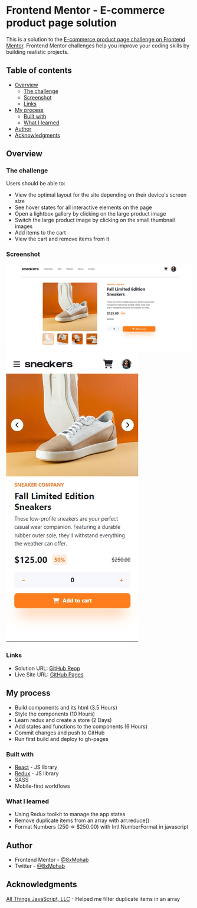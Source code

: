 # Frontend Mentor - E-commerce product page solution

This is a solution to the [E-commerce product page challenge on Frontend Mentor](https://www.frontendmentor.io/challenges/ecommerce-product-page-UPsZ9MJp6). Frontend Mentor challenges help you improve your coding skills by building realistic projects.

## Table of contents

- [Overview](#overview)
  - [The challenge](#the-challenge)
  - [Screenshot](#screenshot)
  - [Links](#links)
- [My process](#my-process)
  - [Built with](#built-with)
  - [What I learned](#what-i-learned)
- [Author](#author)
- [Acknowledgments](#acknowledgments)

## Overview

### The challenge

Users should be able to:

- View the optimal layout for the site depending on their device's screen size
- See hover states for all interactive elements on the page
- Open a lightbox gallery by clicking on the large product image
- Switch the large product image by clicking on the small thumbnail images
- Add items to the cart
- View the cart and remove items from it

### Screenshot

![Desktop view](./src/Assets/desktop-view.jpg)
![Mobile view](./src/Assets/mobile-view.jpg)

### Links

- Solution URL: [GitHub Reop](https://github.com/8xMohab/ecommerce-product-page)
- Live Site URL: [GitHub Pages](https://8xmohab.github.io/ecommerce-product-page)

## My process

- Build components and its html (3.5 Hours)
- Style the components (10 Hours)
- Learn redux and create a store (2 Days)
- Add states and functions to the components (6 Hours)
- Commit changes and push to GitHub
- Run first build and deploy to gh-pages


### Built with

- [React](https://reactjs.org/) - JS library
- [Redux](https://redux.js.org/) - JS library
- SASS
- Mobile-first workflows

### What I learned

- Using Redux toolkit to manage the app states
- Remove duplicate items from an array with arr.reduce()
- Format Numbers (250 => $250.00) with Intl.NumberFormat in javascript

## Author

- Frontend Mentor - [@8xMohab](https://www.frontendmentor.io/profile/8xMohab)
- Twitter - [@8xMohab](https://www.twitter.com/8xMohab)

## Acknowledgments
  [All Things JavaScript, LLC](https://www.youtube.com/watch?v=5JFJTGZ4gHQ) - Helped me filter duplicate items in an array
